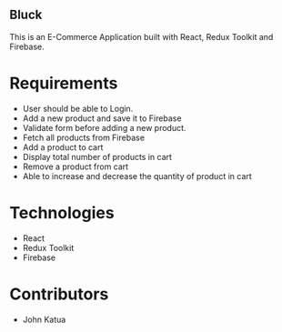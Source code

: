 ## Bluck

This is an E-Commerce Application built with React, Redux Toolkit and Firebase.

# Requirements

- User should be able to Login.
- Add a new product and save it to Firebase
- Validate form before adding a new product.
- Fetch all products from Firebase
- Add a product to cart
- Display total number of products in cart
- Remove a product from cart
- Able to increase and decrease the quantity of product in cart

# Technologies

- React
- Redux Toolkit
- Firebase

# Contributors

- John Katua